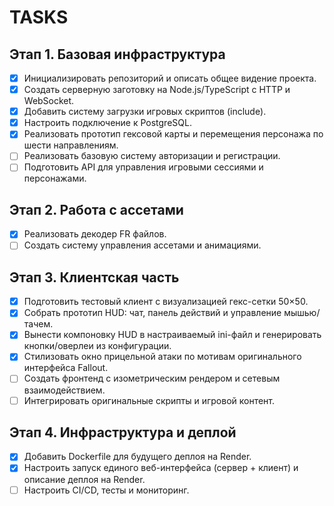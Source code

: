 # TASKS

## Этап 1. Базовая инфраструктура

- [x] Инициализировать репозиторий и описать общее видение проекта.
- [x] Создать серверную заготовку на Node.js/TypeScript с HTTP и WebSocket.
- [x] Добавить систему загрузки игровых скриптов (include).
- [x] Настроить подключение к PostgreSQL.
- [x] Реализовать прототип гексовой карты и перемещения персонажа по шести направлениям.
- [ ] Реализовать базовую систему авторизации и регистрации.
- [ ] Подготовить API для управления игровыми сессиями и персонажами.

## Этап 2. Работа с ассетами

- [x] Реализовать декодер FR файлов.
- [ ] Создать систему управления ассетами и анимациями.

## Этап 3. Клиентская часть

- [x] Подготовить тестовый клиент с визуализацией гекс-сетки 50×50.
- [x] Собрать прототип HUD: чат, панель действий и управление мышью/тачем.
- [x] Вынести компоновку HUD в настраиваемый ini-файл и генерировать кнопки/оверлеи из конфигурации.
- [x] Стилизовать окно прицельной атаки по мотивам оригинального интерфейса Fallout.
- [ ] Создать фронтенд с изометрическим рендером и сетевым взаимодействием.
- [ ] Интегрировать оригинальные скрипты и игровой контент.

## Этап 4. Инфраструктура и деплой

- [x] Добавить Dockerfile для будущего деплоя на Render.
- [x] Настроить запуск единого веб-интерфейса (сервер + клиент) и описание деплоя на Render.
- [ ] Настроить CI/CD, тесты и мониторинг.
